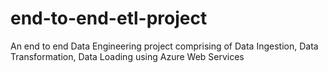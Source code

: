 # end-to-end-etl-project
An end to end Data Engineering project comprising of Data Ingestion, Data Transformation, Data Loading using Azure Web Services
